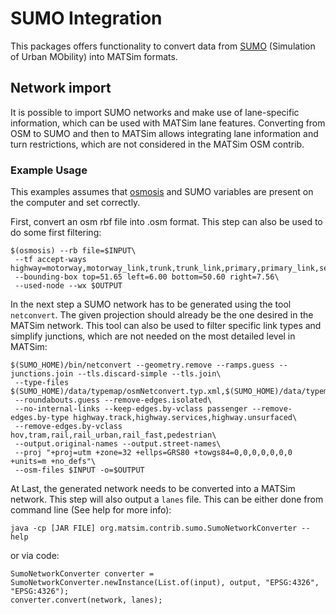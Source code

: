 # SUMO Integration

This packages offers functionality to convert data from [SUMO](https://sumo.dlr.de/]) (Simulation of Urban MObility) into MATSim formats.

## Network import

It is possible to import SUMO networks and make use of lane-specific information, which can be used with MATSim lane features.
Converting from OSM to SUMO and then to MATSim allows integrating lane information and turn restrictions, which are not considered in the MATSim OSM contrib.


### Example Usage

This examples assumes that [osmosis](https://wiki.openstreetmap.org/wiki/Osmosis#Downloading) and SUMO variables are present on the computer and set correctly.

First, convert an osm rbf file into .osm format. This step can also be used to do some first filtering:

    $(osmosis) --rb file=$INPUT\
     --tf accept-ways highway=motorway,motorway_link,trunk,trunk_link,primary,primary_link,secondary_link,secondary,tertiary,motorway_junction,residential,unclassified,living_street\
     --bounding-box top=51.65 left=6.00 bottom=50.60 right=7.56\
     --used-node --wx $OUTPUT
     
In the next step a SUMO network has to be generated using the tool `netconvert`. The given projection should already be the one desired in the MATSim network.
This tool can also be used to filter specific link types and simplify junctions, which are not needed on the most detailed level in MATSim:
     

	$(SUMO_HOME)/bin/netconvert --geometry.remove --ramps.guess --junctions.join --tls.discard-simple --tls.join\
	 --type-files $(SUMO_HOME)/data/typemap/osmNetconvert.typ.xml,$(SUMO_HOME)/data/typemap/osmNetconvertUrbanDe.typ.xml\
	 --roundabouts.guess --remove-edges.isolated\
	 --no-internal-links --keep-edges.by-vclass passenger --remove-edges.by-type highway.track,highway.services,highway.unsurfaced\
	 --remove-edges.by-vclass hov,tram,rail,rail_urban,rail_fast,pedestrian\
	 --output.original-names --output.street-names\
	 --proj "+proj=utm +zone=32 +ellps=GRS80 +towgs84=0,0,0,0,0,0,0 +units=m +no_defs"\
	 --osm-files $INPUT -o=$OUTPUT
	 
At Last, the generated network needs to be converted into a MATSim network. This step will also output a `lanes` file. This can be either done from command line (See help for more info):

    java -cp [JAR FILE] org.matsim.contrib.sumo.SumoNetworkConverter --help
    
or via code:

    SumoNetworkConverter converter = SumoNetworkConverter.newInstance(List.of(input), output, "EPSG:4326", "EPSG:4326");
    converter.convert(network, lanes);
